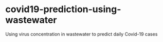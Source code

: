# covid19-prediction-using-wastewater
Using virus concentration in wastewater to predict daily Covid-19 cases
